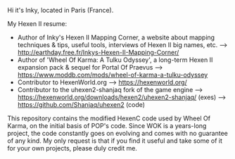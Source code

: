 Hi it's Inky, located in Paris (France).

My Hexen II resume:
* Author of Inky's Hexen II Mapping Corner, a website about mapping techniques & tips, useful tools, interviews of Hexen II big names, etc.
  --> http://earthday.free.fr/Inkys-Hexen-II-Mapping-Corner/
* Author of 'Wheel Of Karma: A Tulku Odyssey', a long-term Hexen II expansion pack & sequel for Portal Of Praevus
  --> https://www.moddb.com/mods/wheel-of-karma-a-tulku-odyssey
* Contributor to HexenWorld.org
  --> https://hexenworld.org/
* Contributor to the uhexen2-shanjaq fork of the game engine
  --> https://hexenworld.org/downloads/hexen2/uhexen2-shanjaq/ (exes)
  --> https://github.com/Shanjaq/uhexen2 (code)

This repository contains the modified HexenC code used by Wheel Of Karma, on the initial basis of POP's code.
Since WOK is a years-long project, the code constantly goes on evolving and comes with no guarantee of any kind.
My only request is that if you find it useful and take some of it for your own projects, please duly credit me.
